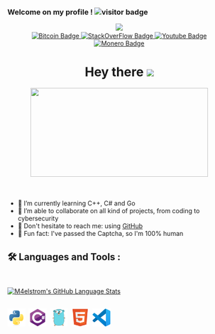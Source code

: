 ### Welcome on my profile ! ![visitor badge](https://visitor-badge.laobi.icu/badge?page_id=M4elstr0m.M4elstr0m&left_text=Visitors)
<div id="header" align="center">
  <img src="https://media4.giphy.com/media/v1.Y2lkPTc5MGI3NjExaWowczl3em1vMWhvMHdnODFyZnd0MzZhZDdlanFhdGc0MjdyenJkcSZlcD12MV9pbnRlcm5hbF9naWZfYnlfaWQmY3Q9cw/WFZvB7VIXBgiz3oDXE/giphy.webp" width="200"/>
</div>

<div id="badges" align="center">
  <a href="https://raw.githubusercontent.com/M4elstr0m/M4elstr0m/main/3J3QW9RaatFjicwiBKZrWb5z4AjZrm3bvp.png" target="_blank">
    <img src="https://img.shields.io/badge/Bitcoin-yellow?style=for-the-badge&logo=bitcoin&logoColor=white" alt="Bitcoin Badge"/>
  </a>
  <a href="https://stackoverflow.com/users/22194956/m4elstr0m" target="_blank">
    <img src="https://img.shields.io/badge/Stackoverflow-white?style=for-the-badge&logo=stackoverflow&logoColor=carrot" alt="StackOverFlow Badge"/>
  </a>
  <a href="https://www.youtube.com/watch?v=p7YXXieghto" target="_blank">
    <img src="https://img.shields.io/badge/YouTube-red?style=for-the-badge&logo=youtube&logoColor=white" alt="Youtube Badge"/>
  </a>
  <a href="https://raw.githubusercontent.com/M4elstr0m/M4elstr0m/main/41uwNeXDJAq6rU1s98txN4J56YTJj2NsKQtVp7LGDXH2PEtPpX1M2sdKoixYeJryenB2zzaT1W3aXXFbRDXHAMPWE8jUpyN.png" target="_blank">
    <img src="https://img.shields.io/badge/Monero-grey?style=for-the-badge&logo=monero&logoColor=carrot" alt="Monero Badge"/>
  </a>
</div>

<h1 align="center">
  Hey there
  <img src="https://media.giphy.com/media/hvRJCLFzcasrR4ia7z/giphy.gif" width="30px"/>
</h1>

<div align="center">
  <img src="https://media1.giphy.com/media/v1.Y2lkPTc5MGI3NjExcHh6ZXVmZm91eXh4cmt4djZ4ZXk4ODE5dGVkYzdwdTFjdjRzaGM2MCZlcD12MV9pbnRlcm5hbF9naWZfYnlfaWQmY3Q9Zw/coxQHKASG60HrHtvkt/giphy.webp" width="400" height="200"/>
</div>
<br><br>

- 🌱 I’m currently learning C++, C# and Go
- 👐 I’m able to collaborate on all kind of projects, from coding to cybersecurity
- 💬 Don't hesitate to reach me: using <a href="https://github.com/M4elstr0m/M4elstr0m/discussions/1">GitHub</a>
- 🔮 Fun fact: I've passed the Captcha, so I'm 100% human


## 🛠️ Languages and Tools :
<br>

[![M4elstrom's GitHub Language Stats](https://github-readme-stats.vercel.app/api/top-langs/?username=M4elstr0m&layout=compact&theme=vision-friendly-dark)]()
<br><br>
<div>
  <img src="https://github.com/devicons/devicon/blob/master/icons/python/python-original.svg" title="Python"  alt="Python" width="40" height="40"/>&nbsp;
  <img src="https://github.com/devicons/devicon/blob/master/icons/csharp/csharp-original.svg" title="C#"  alt="C#" width="40" height="40"/>&nbsp;
  <img src="https://github.com/devicons/devicon/blob/master/icons/go/go-original.svg" title="Go"  alt="Go" width="40" height="40"/>&nbsp;
  <img src="https://github.com/devicons/devicon/blob/master/icons/html5/html5-original.svg" title="HTML5"  alt="HTML5" width="40" height="40"/>&nbsp;
  <img src="https://github.com/devicons/devicon/blob/master/icons/vscode/vscode-original.svg" title="VSCode"  alt="VSCode" width="40" height="40"/>&nbsp;
</div>

<!--
**M4elstr0m/M4elstr0m** is a ✨ _special_ ✨ repository because its `README.md` (this file) appears on your GitHub profile.

Here are some ideas to get you started:

- 🔭 I’m currently working on ...
- 🌱 I’m currently learning ...
- 👯 I’m looking to collaborate on ...
- 🤔 I’m looking for help with ...
- 💬 Ask me about ...
- 📫 How to reach me: ...
- 😄 Pronouns: ...
- ⚡ Fun fact: ...
-->
